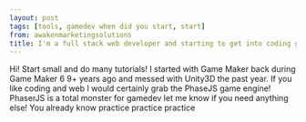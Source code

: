 ```yaml
---
layout: post
tags: [tools, gamedev when did you start, start]
from: awakenmarketingsolutions
title: I'm a full stack web developer and starting to get into coding games. Any recommendations for someone new at coding 2D games?
---
```

Hi! Start small and do many tutorials! I started with Game Maker back during Game Maker 6 9+ years ago and messed with Unity3D the past year. If you like coding and web I would certainly grab the PhaseJS game engine! PhaserJS is a total monster for gamedev let me know if you need anything else! You already know practice practice practice
